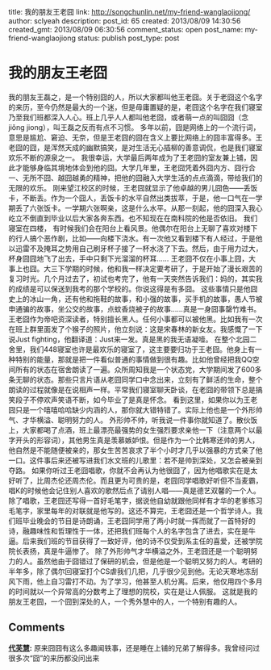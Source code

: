 title: 我的朋友王老囧
link: http://songchunlin.net/my-friend-wanglaojiong/
author: sclyeah
description: 
post_id: 65
created: 2013/08/09 14:30:56
created_gmt: 2013/08/09 06:30:56
comment_status: open
post_name: my-friend-wanglaojiong
status: publish
post_type: post

# 我的朋友王老囧

我的朋友王磊之，是一个特别囧的人，所以大家都叫他王老囧。关于老囧这个名字的来历，至今仍然是最大的一个迷，但是毋庸置疑的是，老囧这个名字在我们寝室乃至我们班都深入人心。班上几乎人人都叫他老囧，或者萌一点的叫囧囧（念jiǒng jiong），叫王磊之反而有点不习惯。 多年以前，囧是网络上的一个流行词，意思是尴尬、窘迫、无奈，但是王老囧的囧在含义上要比网络上的囧丰富得多。王老囧的囧，是浑然天成的幽默搞笑，是对生活无心插柳的善意调侃，也是我们寝室欢乐不断的源泉之一。 我很幸运，大学最后两年成为了王老囧的室友兼上铺，因此才能够身临其境地体会到他的囧。大学几年里，王老囧凭着外囧内方、囧行合一、无所不囧、越囧越勇的精神，把他的囧融入大学生活的点点滴滴，带给我们的无限的欢乐。 刚来望江校区的时候，王老囧就显示了他卓越的男儿囧色——丢饭卡，不断丢。作为一个囧人，丢饭卡的水平自然出类拔萃，于是，他一口气在一学期丢了六张饭卡。一学期六张啊亲，这是什么水平。从那一刻起，他的囧深入我心屹立不倒直到毕业以后大家各奔东西。也不知现在在南科院的他是否依旧。 我们寝室在四楼， 有时候我们会在阳台上看风景。他偶尔在阳台上无聊了喜欢对楼下的行人搞个恶作剧，比如——向楼下浇水。有一次他又看到楼下有人经过，于是他以迅雷不及掩耳之势用自己刷牙杯子接了一杯水浇了下去。然后，由于用力过大，杯身囧囧地飞了出去，手中只剩下光溜溜的杯耳…… 王老囧不仅在小事上囧，大事上也囧。大三下学期的时候，他和我一样决定要考研了，于是开始了漫长艰苦的复习时光。几个月过去了，初试也考完了，他有一天突然告诉我们：妈的，其实我的成绩是可以保送到我考的那个学校的。你说这得是有多囧。 这些事情只是他囧史上的冰山一角，还有他和拖鞋的故事，和小强的故事，买手机的故事，愚人节被申通骗的故事，坐公交的故事，点蚊香烧被子的故事……真是一身囧事罄竹难书。 王老囧作为帝吧资深读者，特别擅长黑人。任何小事都可以被他黑。比如我有一次在班上群里面发了个猴子的照片，他立刻说：这是宋春林的新女友。我感慨了一下说Just fighting，他翻译道：Just来一发。真是黑的我无语凝噎。 在整个北园二舍里，我们448寝室也许是最欢乐的寝室了，这主要要归功于王老囧。他身上有一种特别的能量，那就是把一件看似普通的事情做到很有趣。比如他曾经把我QQ空间所有的状态在宿舍朗读了一遍。众所周知我是一个状态党，大学期间发了600多条无聊的状态。那些只言片语从老囧同学口中念出来，立刻有了鲜活的生命，整个朗读的过程就像是在说相声一样。平常我们寝室聊天卧谈，在老囧的带领下总是搞笑段子不停欢声笑语不断，如今毕业了是真是怀念。 看到这里，如果你以为王老囧只是一个嘻嘻哈哈缺少内涵的人，那你就大错特错了。实际上他也是一个外形帅气、才华横溢、聪明努力的人。 外形帅不帅，听我说一件事你就知道了。散伙饭上，大家都喝了点酒，班上最漂亮最强势的女生强烈要求亲他一下（注意两个以最字开头的形容词），其他男生真是羡慕嫉妒恨。但是作为一个比韩寒还帅的男人，他自然是不能随便被亲的，那女生苦苦哀求了半个小时才几乎以强暴的方式亲了他一口。这件事后来还被写进我们水文班的儿歌里：若不是帅到深处，又怎会被亲到夺路。 如果你听过王老囧唱歌，你就不会再认为他很囧了，因为他唱歌实在是太好听了，比周杰伦还周杰伦。而且更为可贵的是，老囧同学唱歌好听但不当麦霸，唱K的时候他会记住别人喜欢的歌然后点了请别人唱——真是德艺双馨的一个人。除了唱歌，王老囧还写得一首好毛笔字，据说他自幼就跟他同样有才华的老爹练习毛笔字，家里每年的对联就是他写的。这还不算完，王老囧还是一个哲学诗人。我们班毕业晚会的节目是诗朗诵，王老囧同学用了两小时就一挥而就了一首特好的诗，融趣味性和哲理性于一体，还把我们班每个人的名字包含了进去，实在是牛逼。后来我们班的节目获得了一致好评，他的诗不仅受到系主任的喜爱，还被学院院长表扬，真是牛逼惨了。 除了外形帅气才华横溢之外，王老囧还是一个聪明努力的人。虽然他由于囧错过了保研的机会，但是他是一个聪明又努力的人。考研的半年多，除了偶尔回寝室打个CS虐我们几把，几乎很少见到他。无论天寒地冻刮风下雨，他上自习雷打不动。为了学习，他甚至人机分离。后来，他仅用四个多月的时间就以一个异常高的分数考上了理想的院校，实在是让人佩服。 这就是我的朋友王老囧，一个囧到深处的人，一个秀外慧中的人，一个特别有趣的人。

## Comments

**[代芙慧](#154 "2014-02-08 09:16:48"):** 原来囧囧有这么多趣闻轶事，还是睡在上铺的兄弟了解得多。我曾经问过很多次“囧”的来历都没问出来

